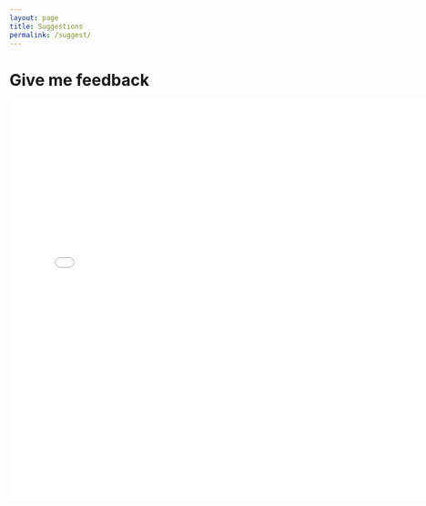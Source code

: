 ```yaml
---
layout: page
title: Suggestions
permalink: /suggest/
---
```


# Give me feedback

<iframe width="760" height="700" frameborder="0" marginheight="0" marginwidth="0"
        src="//secure.jotform.ca/form/43538809430256">Loading...</iframe>
